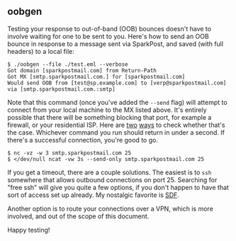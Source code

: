 ## oobgen

Testing your response to out-of-band (OOB) bounces doesn't have to involve waiting for one to be sent to you.
Here's how to send an OOB bounce in response to a message sent via SparkPost, and saved (with full headers) to a local file:

    $ ./oobgen --file ./test.eml --verbose
    Got domain [sparkpostmail.com] from Return-Path
    Got MX [smtp.sparkpostmail.com.] for [sparkpostmail.com]
    Would send OOB from [test@sp.example.com] to [verp@sparkpostmail.com] via [smtp.sparkpostmail.com.:smtp]

Note that this command (once you've added the `--send` flag) will attempt to connect from your local machine to the MX listed above.
It's entirely possible that there will be something blocking that port, for example a firewall, or your residential ISP.
Here are [two](http://nc110.sourceforge.net/) [ways](https://nmap.org/ncat/) to check whether that's the case.
Whichever command you run should return in under a second.
If there's a successful connection, you're good to go.

    $ nc -vz -w 3 smtp.sparkpostmail.com 25
    $ </dev/null ncat -vw 3s --send-only smtp.sparkpostmail.com 25

If you get a timeout, there are a couple solutions. The easiest is to `ssh` somewhere that allows outbound connections on port 25. Searching for "free ssh" will give you quite a few options, if you don't happen to have that sort of access set up already. My nostalgic favorite is [SDF](http://sdf.lonestar.org/).

Another option is to route your connections over a VPN, which is more involved, and out of the scope of this document.

Happy testing!
